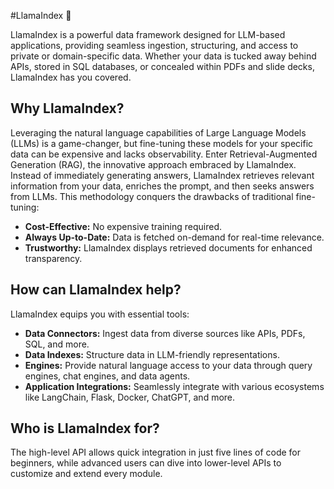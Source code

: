 #LlamaIndex 🦙

LlamaIndex is a powerful data framework designed for LLM-based applications, providing seamless ingestion, structuring, and access to private or domain-specific data. Whether your data is tucked away behind APIs, stored in SQL databases, or concealed within PDFs and slide decks, LlamaIndex has you covered.

## Why LlamaIndex?

Leveraging the natural language capabilities of Large Language Models (LLMs) is a game-changer, but fine-tuning these models for your specific data can be expensive and lacks observability. Enter Retrieval-Augmented Generation (RAG), the innovative approach embraced by LlamaIndex. Instead of immediately generating answers, LlamaIndex retrieves relevant information from your data, enriches the prompt, and then seeks answers from LLMs. This methodology conquers the drawbacks of traditional fine-tuning:

- **Cost-Effective:** No expensive training required.
- **Always Up-to-Date:** Data is fetched on-demand for real-time relevance.
- **Trustworthy:** LlamaIndex displays retrieved documents for enhanced transparency.

## How can LlamaIndex help?

LlamaIndex equips you with essential tools:

- **Data Connectors:** Ingest data from diverse sources like APIs, PDFs, SQL, and more.
- **Data Indexes:** Structure data in LLM-friendly representations.
- **Engines:** Provide natural language access to your data through query engines, chat engines, and data agents.
- **Application Integrations:** Seamlessly integrate with various ecosystems like LangChain, Flask, Docker, ChatGPT, and more.

## Who is LlamaIndex for?

 The high-level API allows quick integration in just five lines of code for beginners, while advanced users can dive into lower-level APIs to customize and extend every module.

